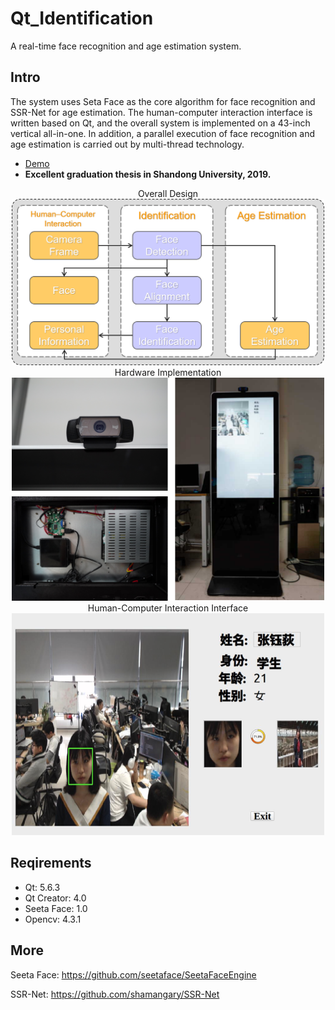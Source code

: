 # Qt_Identification

A real-time face recognition and age estimation system. 

## Intro

The system uses Seta Face as the core algorithm for face recognition and SSR-Net for age estimation.
The human-computer interaction interface is written based on Qt, and the overall system is implemented on a 43-inch vertical all-in-one. In addition, a parallel execution of face recognition and age estimation is carried out by multi-thread technology.
* [Demo](https://youtu.be/NF3fH1ATLVY)
* **Excellent graduation thesis in Shandong University, 2019.**
<div align=center>
Overall Design
  <br>

  <img src="https://github.com/ReedZyd/Qt_Identification/blob/main/imgs/overall.png" width = 500px>
</div>
<div align=center>
Hardware Implementation
  <br>
  <img src="https://github.com/ReedZyd/Qt_Identification/blob/main/imgs/all.png" width = 500px>
</div>
<div align=center>
Human-Computer Interaction Interface
  <br>
  <img src="https://github.com/ReedZyd/Qt_Identification/blob/main/imgs/interface.png" width = 500px>
</div>

## Reqirements
* Qt: 5.6.3
* Qt Creator: 4.0
* Seeta Face: 1.0
* Opencv: 4.3.1

## More

Seeta Face: https://github.com/seetaface/SeetaFaceEngine

SSR-Net: https://github.com/shamangary/SSR-Net

